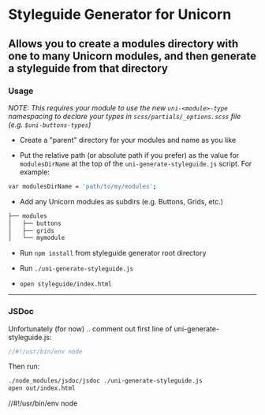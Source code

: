 # Styleguide Generator for Unicorn

Allows you to create a modules directory with one to many Unicorn modules, and then generate a styleguide from that directory
-----------------------

### Usage

*NOTE: This requires your module to use the new `uni-<module>-type` namespacing to declare your types in `scss/partials/_options.scss` file (e.g. `$uni-buttons-types`)*

*   Create a "parent" directory for your modules and name as you like

*   Put the relative path (or absolute path if you prefer) as the value for `modulesDirName` at the top of the `uni-generate-styleguide.js` script. For example:

```bash
var modulesDirName = 'path/to/my/modules';
```

*   Add any Unicorn modules as subdirs (e.g. Buttons, Grids, etc.)

```bash
├── modules
│   ├── buttons
│   ├── grids
│   └── mymodule
```

*   Run `npm install` from styleguide generator root directory

*   Run `./uni-generate-styleguide.js`

*   `open styleguide/index.html`

-------

### JSDoc

Unfortunately (for now) .. comment out first line of uni-generate-styleguide.js:

```javascript
//#!/usr/bin/env node
```

Then run:

```bash
./node_modules/jsdoc/jsdoc ./uni-generate-styleguide.js
open out/index.html
```

//#!/usr/bin/env node

